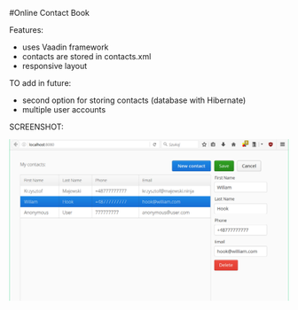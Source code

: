 #Online Contact Book

Features:
- uses Vaadin framework
- contacts are stored in contacts.xml
- responsive layout


TO add in future:
- second option for storing contacts (database with Hibernate)
- multiple user accounts



SCREENSHOT:

![Alt text](/SCREENSHOT.png "Screenshot1")
